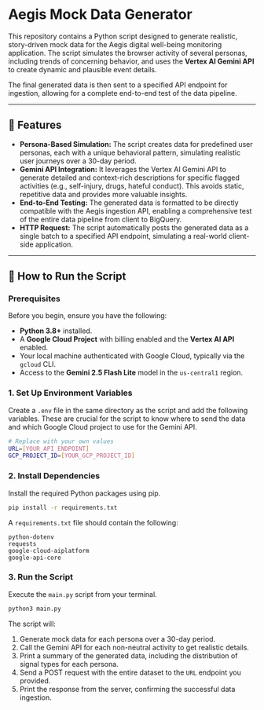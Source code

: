 # Aegis Mock Data Generator

This repository contains a Python script designed to generate realistic, story-driven mock data for the Aegis digital well-being monitoring application. The script simulates the browser activity of several personas, including trends of concerning behavior, and uses the **Vertex AI Gemini API** to create dynamic and plausible event details.

The final generated data is then sent to a specified API endpoint for ingestion, allowing for a complete end-to-end test of the data pipeline.

-----

## 🚀 Features

  * **Persona-Based Simulation:** The script creates data for predefined user personas, each with a unique behavioral pattern, simulating realistic user journeys over a 30-day period.
  * **Gemini API Integration:** It leverages the Vertex AI Gemini API to generate detailed and context-rich descriptions for specific flagged activities (e.g., self-injury, drugs, hateful conduct). This avoids static, repetitive data and provides more valuable insights.
  * **End-to-End Testing:** The generated data is formatted to be directly compatible with the Aegis ingestion API, enabling a comprehensive test of the entire data pipeline from client to BigQuery.
  * **HTTP Request:** The script automatically posts the generated data as a single batch to a specified API endpoint, simulating a real-world client-side application.

-----

## 🏃 How to Run the Script

### Prerequisites

Before you begin, ensure you have the following:

  * **Python 3.8+** installed.
  * A **Google Cloud Project** with billing enabled and the **Vertex AI API** enabled.
  * Your local machine authenticated with Google Cloud, typically via the `gcloud` CLI.
  * Access to the **Gemini 2.5 Flash Lite** model in the `us-central1` region.

### 1\. Set Up Environment Variables

Create a `.env` file in the same directory as the script and add the following variables. These are crucial for the script to know where to send the data and which Google Cloud project to use for the Gemini API.

```bash
# Replace with your own values
URL=[YOUR_API_ENDPOINT]
GCP_PROJECT_ID=[YOUR_GCP_PROJECT_ID]
```

### 2\. Install Dependencies

Install the required Python packages using pip.

```bash
pip install -r requirements.txt
```

A `requirements.txt` file should contain the following:

```
python-dotenv
requests
google-cloud-aiplatform
google-api-core
```

### 3\. Run the Script

Execute the `main.py` script from your terminal.

```bash
python3 main.py
```

The script will:

1.  Generate mock data for each persona over a 30-day period.
2.  Call the Gemini API for each non-neutral activity to get realistic details.
3.  Print a summary of the generated data, including the distribution of signal types for each persona.
4.  Send a POST request with the entire dataset to the `URL` endpoint you provided.
5.  Print the response from the server, confirming the successful data ingestion.